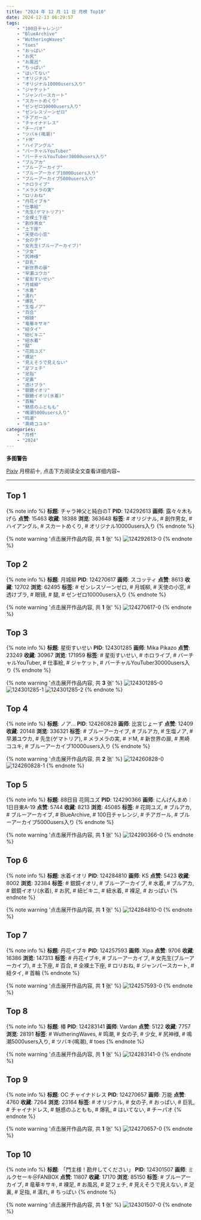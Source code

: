 ```yaml
---
title: "2024 年 12 月 11 日 月榜 Top10"
date: 2024-12-13 06:29:57
tags:
    - "100日チャレンジ"
    - "BlueArchive"
    - "WutheringWaves"
    - "toes"
    - "おっぱい"
    - "お尻"
    - "お風呂"
    - "ちっぱい"
    - "はいてない"
    - "オリジナル"
    - "オリジナル10000users入り"
    - "ジャケット"
    - "ジャンパースカート"
    - "スカートめくり"
    - "ゼンゼロ10000users入り"
    - "ゼンレスゾーンゼロ"
    - "チアガール"
    - "チャイナドレス"
    - "チーパオ"
    - "ツバキ(鳴潮)"
    - "ドM"
    - "ハイアングル"
    - "バーチャルYouTuber"
    - "バーチャルYouTuber30000users入り"
    - "ブルアカ"
    - "ブルーアーカイブ"
    - "ブルーアーカイブ10000users入り"
    - "ブルーアーカイブ5000users入り"
    - "ホロライブ"
    - "メラメラの実"
    - "ロリおね"
    - "丹花イブキ"
    - "仕事絵"
    - "先生(ゲマトリア)"
    - "全裸土下座"
    - "創作男女"
    - "土下座"
    - "天使の小窓"
    - "女の子"
    - "女先生(ブルーアーカイブ)"
    - "少女"
    - "尻神様"
    - "巨乳"
    - "新世界の扉"
    - "早瀬ユウカ"
    - "星街すいせい"
    - "月城柳"
    - "水着"
    - "濡れ"
    - "爆乳"
    - "生塩ノア"
    - "百合"
    - "眼镜"
    - "竜華キサキ"
    - "紐タイ"
    - "紐ビキニ"
    - "紐水着"
    - "腿"
    - "花岡ユズ"
    - "裸足"
    - "見えそうで見えない"
    - "足フェチ"
    - "足指"
    - "足裏"
    - "透けブラ"
    - "銀鏡イオリ"
    - "銀鏡イオリ(水着)"
    - "首輪"
    - "魅惑のふともも"
    - "鳴潮5000users入り"
    - "鸣潮"
    - "黒崎コユキ"
categories:
    - "月榜"
    - "2024"
---
```


<i class="fa fa-triangle-exclamation"></i>**多图警告**<i class="fa fa-triangle-exclamation"></i>

[Pixiv](https://www.pixiv.net/) 月榜前十, 点击下方阅读全文查看详细内容~

<!-- more -->

---

## Top 1

{% note info %}
**标题**: チャラ神父と純白のT
**PID**: 124292613 **画师**: 露々々木もげら
**点赞**: 15463 **收藏**: 18388 **浏览**: 363648
**标签**: # オリジナル, # 創作男女, # ハイアングル, # スカートめくり, # オリジナル10000users入り
{% endnote %}

{% note warning '点击展开作品内容, 共 **1** 张' %}
![124292613-0](https://i.pixiv.re/img-original/img/2024/11/14/20/05/00/124292613_p0.jpg)
{% endnote %}

## Top 2

{% note info %}
**标题**: 月城柳
**PID**: 124270617 **画师**: スコッティ
**点赞**: 8613 **收藏**: 12702 **浏览**: 62495
**标签**: # ゼンレスゾーンゼロ, # 月城柳, # 天使の小窓, # 透けブラ, # 眼镜, # 腿, # ゼンゼロ10000users入り
{% endnote %}

{% note warning '点击展开作品内容, 共 **1** 张' %}
![124270617-0](https://i.pixiv.re/img-original/img/2024/11/14/00/00/22/124270617_p0.jpg)
{% endnote %}

## Top 3

{% note info %}
**标题**: 星街すいせい
**PID**: 124301285 **画师**: Mika Pikazo
**点赞**: 23249 **收藏**: 30967 **浏览**: 171959
**标签**: # 星街すいせい, # ホロライブ, # バーチャルYouTuber, # 仕事絵, # ジャケット, # バーチャルYouTuber30000users入り
{% endnote %}

{% note warning '点击展开作品内容, 共 **3** 张' %}
![124301285-0](https://i.pixiv.re/img-original/img/2024/11/15/00/00/42/124301285_p0.png)
![124301285-1](https://i.pixiv.re/img-original/img/2024/11/15/00/00/42/124301285_p1.png)
![124301285-2](https://i.pixiv.re/img-original/img/2024/11/15/00/00/42/124301285_p2.png)
{% endnote %}

## Top 4

{% note info %}
**标题**: ノア…
**PID**: 124260828 **画师**: 比宮じょーず
**点赞**: 12409 **收藏**: 20148 **浏览**: 336321
**标签**: # ブルーアーカイブ, # ブルアカ, # 生塩ノア, # 早瀬ユウカ, # 先生(ゲマトリア), # メラメラの実, # ドM, # 新世界の扉, # 黒崎コユキ, # ブルーアーカイブ10000users入り
{% endnote %}

{% note warning '点击展开作品内容, 共 **2** 张' %}
![124260828-0](https://i.pixiv.re/img-original/img/2024/11/13/19/19/01/124260828_p0.png)
![124260828-1](https://i.pixiv.re/img-original/img/2024/11/13/19/19/01/124260828_p1.png)
{% endnote %}

## Top 5

{% note info %}
**标题**: 88日目 花岡ユズ
**PID**: 124290366 **画师**: にんげんまめ￤1日目東A-19
**点赞**: 5744 **收藏**: 8213 **浏览**: 45085
**标签**: # 花岡ユズ, # ブルアカ, # ブルーアーカイブ, # BlueArchive, # 100日チャレンジ, # チアガール, # ブルーアーカイブ5000users入り
{% endnote %}

{% note warning '点击展开作品内容, 共 **1** 张' %}
![124290366-0](https://i.pixiv.re/img-original/img/2024/11/14/18/58/16/124290366_p0.png)
{% endnote %}

## Top 6

{% note info %}
**标题**: 水着イオリ
**PID**: 124284810 **画师**: KS
**点赞**: 5423 **收藏**: 8002 **浏览**: 32384
**标签**: # 銀鏡イオリ, # ブルーアーカイブ, # 水着, # ブルアカ, # 銀鏡イオリ(水着), # お尻, # 紐ビキニ, # 紐水着, # 裸足, # おっぱい
{% endnote %}

{% note warning '点击展开作品内容, 共 **1** 张' %}
![124284810-0](https://i.pixiv.re/img-original/img/2024/11/14/14/38/30/124284810_p0.jpg)
{% endnote %}

## Top 7

{% note info %}
**标题**: 丹花イブキ
**PID**: 124257593 **画师**: Xipa
**点赞**: 9706 **收藏**: 16386 **浏览**: 147313
**标签**: # 丹花イブキ, # ブルーアーカイブ, # 女先生(ブルーアーカイブ), # 土下座, # 百合, # 全裸土下座, # ロリおね, # ジャンパースカート, # 紐タイ, # 首輪
{% endnote %}

{% note warning '点击展开作品内容, 共 **1** 张' %}
![124257593-0](https://i.pixiv.re/img-original/img/2024/11/13/17/19/40/124257593_p0.png)
{% endnote %}

## Top 8

{% note info %}
**标题**: 椿
**PID**: 124283141 **画师**: Vardan
**点赞**: 5122 **收藏**: 7757 **浏览**: 28191
**标签**: # WutheringWaves, # 鸣潮, # 女の子, # 少女, # 尻神様, # 鳴潮5000users入り, # ツバキ(鳴潮), # toes
{% endnote %}

{% note warning '点击展开作品内容, 共 **1** 张' %}
![124283141-0](https://i.pixiv.re/img-original/img/2024/11/19/13/09/42/124283141_p0.png)
{% endnote %}

## Top 9

{% note info %}
**标题**: OC チャイナドレス
**PID**: 124270657 **画师**: 万能
**点赞**: 4760 **收藏**: 7264 **浏览**: 23164
**标签**: # オリジナル, # 女の子, # おっぱい, # 巨乳, # チャイナドレス, # 魅惑のふともも, # 爆乳, # はいてない, # チーパオ
{% endnote %}

{% note warning '点击展开作品内容, 共 **1** 张' %}
![124270657-0](https://i.pixiv.re/img-original/img/2024/11/14/00/00/31/124270657_p0.jpg)
{% endnote %}

## Top 10

{% note info %}
**标题**: 「門主様！勘弁してください」
**PID**: 124301507 **画师**: ミルクセーキ＠FANBOX
**点赞**: 11807 **收藏**: 17170 **浏览**: 85150
**标签**: # ブルーアーカイブ, # 竜華キサキ, # 裸足, # お風呂, # 足フェチ, # 見えそうで見えない, # 足裏, # 足指, # 濡れ, # ちっぱい
{% endnote %}

{% note warning '点击展开作品内容, 共 **1** 张' %}
![124301507-0](https://i.pixiv.re/img-original/img/2024/11/15/00/02/57/124301507_p0.jpg)
{% endnote %}
